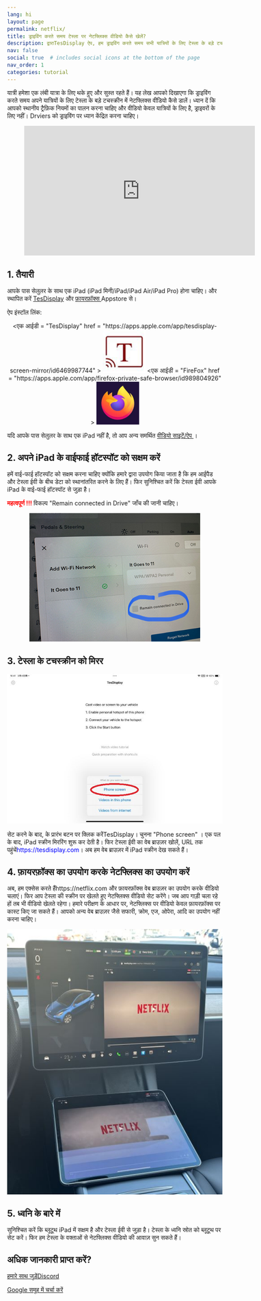 ```yaml
---
lang: hi
layout: page
permalink: netflix/
title: ड्राइविंग करते समय टेस्ला पर नेटफ्लिक्स वीडियो कैसे खेलें?
description: द्वाराTesDisplay ऐप, हम ड्राइविंग करते समय सभी यात्रियों के लिए टेस्ला के बड़े टचस्क्रीन के लिए नेटफ्लिक्स वीडियो डाल सकते हैं।
nav: false
social: true  # includes social icons at the bottom of the page
nav_order: 1
categories: tutorial
---
```


यात्री हमेशा एक लंबी यात्रा के लिए थके हुए और सुस्त रहते हैं। यह लेख आपको दिखाएगा कि ड्राइविंग करते समय अपने यात्रियों के लिए टेस्ला के बड़े टचस्क्रीन में नेटफ्लिक्स वीडियो कैसे डालें। ध्यान दें कि आपको स्थानीय ट्रैफ़िक नियमों का पालन करना चाहिए और वीडियो केवल यात्रियों के लिए है, ड्राइवरों के लिए नहीं। Drviers को ड्राइविंग पर ध्यान केंद्रित करना चाहिए।

<!-- blank line -->
<figure class= "video-container" >
  <iframe width= "540"  height= "303"  src= "https://www.youtube.com/embed/O31JLO208nQ"  frameborder= "0"  allowfullscreen= "true" > </iframe>
</figure>
<!-- blank line -->

## 1. तैयारी
आपके पास सेलुलर के साथ एक iPad (iPad मिनी/iPad/iPad Air/iPad Pro) होना चाहिए।
और स्थापित करें <a href = "https://apps.apple.com/app/tesdisplay-screen-mirror/id6469987744" >TesDisplay</a> और <a href = "https://apps.apple.com/app/firefox-private-safe-browser/id989804926" > फ़ायरफ़ॉक्स </a> Appstore से।

ऐप इंस्टॉल लिंक:
<p style= "text-align: center;" >
<एक आईडी = "TesDisplay"  href = "https://apps.apple.com/app/tesdisplay-screen-mirror/id6469987744" >
<img src= "/assets/img/logo.png"  height= "100px" >
</a>
<एक आईडी = "FireFox"  href = "https://apps.apple.com/app/firefox-private-safe-browser/id989804926" >
<img src= "/assets/img/firefox.webp"  height= "100px" >
</a>
</p>
यदि आपके पास सेलुलर के साथ एक iPad नहीं है, तो आप अन्य समर्थित <a href = देख सकते हैं "/sites" > वीडियो साइटें/ऐप </a>।

## 2. अपने iPad के वाईफाई हॉटस्पॉट को सक्षम करें
<p> हमें वाई-फाई हॉटस्पॉट को सक्षम करना चाहिए क्योंकि हमारे द्वारा उपयोग किया जाता है कि हम आईपैड और टेस्ला ईवी के बीच डेटा को स्थानांतरित करने के लिए हैं।
फिर सुनिश्चित करें कि टेस्ला ईवी आपके iPad के वाई-फाई हॉटस्पॉट से जुड़ा है। </p>
<p><span style= "color: red" > <b> महत्वपूर्ण !!! </b></span> विकल्प "Remain connected in Drive"  जाँच की जानी चाहिए। </p>
<p style= "text-align: center;" >
<img src= "/assets/img/wifi-connected.jpg"  height= "300px" >
</p>

## 3. टेस्ला के टचस्क्रीन को मिरर
<p style= "text-align: center;" >
<img src= "/assets/img/ipad-screen.jpg"  alt= "The start choice of TesDisplay app for using Netflix"  width= "540px" >
</p>
सेट करने के बाद, के प्रारंभ बटन पर क्लिक करेंTesDisplay। चुनना "Phone screen" । एक पल के बाद, iPad स्क्रीन मिररिंग शुरू कर देती है।
फिर टेस्ला ईवी का वेब ब्राउज़र खोलें, URL तक पहुंचें<span style= "color:blue" >https://tesdisplay.com</span>। अब हम वेब ब्राउज़र में iPad स्क्रीन देख सकते हैं।

## 4. फ़ायरफ़ॉक्स का उपयोग करके नेटफ्लिक्स का उपयोग करें
अब, हम एक्सेस करते हैंhttps://netflix.com और फ़ायरफ़ॉक्स वेब ब्राउज़र का उपयोग करके वीडियो चलाएं। फिर आप टेस्ला की स्क्रीन पर खेलते हुए नेटफ्लिक्स वीडियो सेट करेंगे। जब आप गाड़ी चला रहे हों तब भी वीडियो खेलते रहेगा।
हमारे परीक्षण के आधार पर, नेटफ्लिक्स पर वीडियो केवल फ़ायरफ़ॉक्स पर कास्ट किए जा सकते हैं। आपको अन्य वेब ब्राउज़र जैसे सफारी, क्रोम, एज, ओपेरा, आदि का उपयोग नहीं करना चाहिए।
<p style= "text-align: center;" >
<img src= "/assets/img/netflix.jpg"  alt= "mirror Netflix video to Tesla using TesDisplay"  width= "590px" >
</p>

## 5. ध्वनि के बारे में
सुनिश्चित करें कि ब्लूटूथ iPad में सक्षम है और टेस्ला ईवी से जुड़ा है।
टेस्ला के ध्वनि स्रोत को ब्लूटूथ पर सेट करें।
फिर हम टेस्ला के वक्ताओं से नेटफ्लिक्स वीडियो की आवाज़ सुन सकते हैं।

## अधिक जानकारी प्राप्त करें?
<p> <a href = "https://discord.gg/Tvbs9uWcN9"  लक्ष्य = "_blank" > हमारे साथ जुड़ेंDiscord</a> </p>
<p> <a href = "https://groups.google.com/g/tesla-display"  लक्ष्य = "_blank" > Google समूह में चर्चा करें </a> </p>

